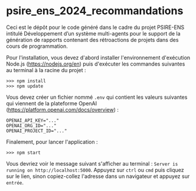 # psire_ens_2024_recommandations
Ceci est le dépôt pour le code généré dans le cadre du projet PSIRE-ENS intitulé Développement d’un système multi-agents pour le support de la génération de rapports contenant des rétroactions de projets dans des cours de programmation.

Pour l'installation, vous devez d'abord installer l'environnement d'exécution Node.js (https://nodejs.org/en) puis d'exécuter les commandes suivantes au terminal à la racine du projet : 

```
>>> npm install
>>> npm update
```

Vous devez créer un fichier nommé `.env` qui contient les valeurs suivantes qui viennent de la plateforme OpenAI (https://platform.openai.com/docs/overview) :

```
OPENAI_API_KEY="..."
OPENAI_ORG_ID="..."
OPENAI_PROJECT_ID="..."
```

Finalement, pour lancer l'application : 

```
>>> npm start
```

Vous devriez voir le message suivant s'afficher au terminal : `Server is running on http://localhost:5000`. Appuyez sur `ctrl` ou `cmd` puis cliquez sur le lien, sinon copiez-collez l'adresse dans un navigateur et appuyez sur `entrée`.
